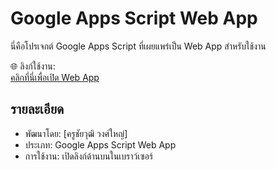 # Google Apps Script Web App

นี่คือโปรเจกต์ Google Apps Script ที่เผยแพร่เป็น Web App สำหรับใช้งาน

🌐 ลิงก์ใช้งาน:  
[คลิกที่นี่เพื่อเปิด Web App](https://script.google.com/macros/s/AKfycbxlg-XBQmHeK4OwcCxN84mx5Tle5OuylnnasoIFXz-fUj9Z4R4wmFXabuV575KAXy4dqA/exec)

## รายละเอียด

- พัฒนาโดย: [ครูชัยวุฒิ วงศ์ใหญ่]
- ประเภท: Google Apps Script Web App
- การใช้งาน: เปิดลิงก์ด้านบนในเบราว์เซอร์
